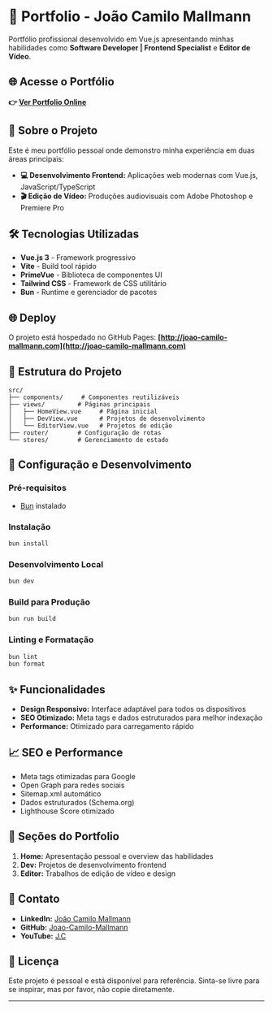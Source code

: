 # 🎨 Portfolio - João Camilo Mallmann

Portfólio profissional desenvolvido em Vue.js apresentando minhas habilidades como **Software Developer | Frontend Specialist** e **Editor de Vídeo**.

## 🌐 Acesse o Portfólio

**👉 [Ver Portfolio Online](https://joao-camilo-mallmann.com/)**

## 🚀 Sobre o Projeto

Este é meu portfólio pessoal onde demonstro minha experiência em duas áreas principais:

- **💻 Desenvolvimento Frontend:** Aplicações web modernas com Vue.js, JavaScript/TypeScript
- **🎬 Edição de Vídeo:** Produções audiovisuais com Adobe Photoshop e Premiere Pro

## 🛠️ Tecnologias Utilizadas

- **Vue.js 3** - Framework progressivo
- **Vite** - Build tool rápido
- **PrimeVue** - Biblioteca de componentes UI
- **Tailwind CSS** - Framework de CSS utilitário
- **Bun** - Runtime e gerenciador de pacotes

## 🌐 Deploy

O projeto está hospedado no GitHub Pages:
**[http://joao-camilo-mallmann.com](http://joao-camilo-mallmann.com)**

## 📁 Estrutura do Projeto

```
src/
├── components/     # Componentes reutilizáveis
├── views/         # Páginas principais
│   ├── HomeView.vue     # Página inicial
│   ├── DevView.vue      # Projetos de desenvolvimento
│   └── EditorView.vue   # Projetos de edição
├── router/        # Configuração de rotas
└── stores/        # Gerenciamento de estado
```

## 🔧 Configuração e Desenvolvimento

### Pré-requisitos

- [Bun](https://bun.sh/) instalado

### Instalação

```sh
bun install
```

### Desenvolvimento Local

```sh
bun dev
```

### Build para Produção

```sh
bun run build
```

### Linting e Formatação

```sh
bun lint
bun format
```

## ✨ Funcionalidades

- **Design Responsivo:** Interface adaptável para todos os dispositivos
- **SEO Otimizado:** Meta tags e dados estruturados para melhor indexação
- **Performance:** Otimizado para carregamento rápido

## 📈 SEO e Performance

- Meta tags otimizadas para Google
- Open Graph para redes sociais
- Sitemap.xml automático
- Dados estruturados (Schema.org)
- Lighthouse Score otimizado

## 🎯 Seções do Portfolio

1. **Home:** Apresentação pessoal e overview das habilidades
2. **Dev:** Projetos de desenvolvimento frontend
3. **Editor:** Trabalhos de edição de vídeo e design

## 📱 Contato

- **LinkedIn:** [João Camilo Mallmann](https://www.linkedin.com/in/joão-camilo-mallmann/)
- **GitHub:** [Joao-Camilo-Mallmann](https://github.com/Joao-Camilo-Mallmann)
- **YouTube:** [J.C](https://www.youtube.com/@J.C-12)

## 📄 Licença

Este projeto é pessoal e está disponível para referência. Sinta-se livre para se inspirar, mas por favor, não copie diretamente.

---
